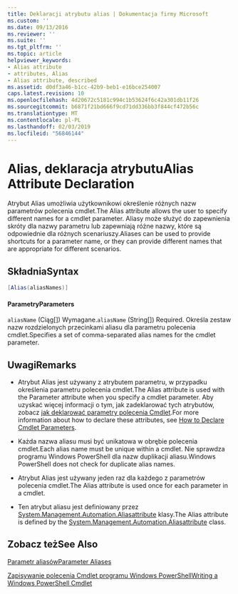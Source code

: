 ```yaml
---
title: Deklaracji atrybutu alias | Dokumentacja firmy Microsoft
ms.custom: ''
ms.date: 09/13/2016
ms.reviewer: ''
ms.suite: ''
ms.tgt_pltfrm: ''
ms.topic: article
helpviewer_keywords:
- Alias attribute
- attributes, Alias
- Alias attribute, described
ms.assetid: d0df3a46-b1cc-42b9-beb1-e16bce254007
caps.latest.revision: 10
ms.openlocfilehash: 4d20672c5181c994c1b53624f6c42a301db11f26
ms.sourcegitcommit: b6871f21bd666f9cd71dd336bb3f844cf472b56c
ms.translationtype: MT
ms.contentlocale: pl-PL
ms.lasthandoff: 02/03/2019
ms.locfileid: "56846144"
---
```

# <a name="alias-attribute-declaration"></a><span data-ttu-id="f44f5-102">Alias, deklaracja atrybutu</span><span class="sxs-lookup"><span data-stu-id="f44f5-102">Alias Attribute Declaration</span></span>

<span data-ttu-id="f44f5-103">Atrybut Alias umożliwia użytkownikowi określenie różnych nazw parametrów polecenia cmdlet.</span><span class="sxs-lookup"><span data-stu-id="f44f5-103">The Alias attribute allows the user to specify different names for a cmdlet parameter.</span></span> <span data-ttu-id="f44f5-104">Aliasy może służyć do zapewnienia skróty dla nazwy parametru lub zapewniają różne nazwy, które są odpowiednie dla różnych scenariuszy.</span><span class="sxs-lookup"><span data-stu-id="f44f5-104">Aliases can be used to provide shortcuts for a parameter name, or they can provide different names that are appropriate for different scenarios.</span></span>

## <a name="syntax"></a><span data-ttu-id="f44f5-105">Składnia</span><span class="sxs-lookup"><span data-stu-id="f44f5-105">Syntax</span></span>

```csharp
[Alias(aliasNames)]
```

#### <a name="parameters"></a><span data-ttu-id="f44f5-106">Parametry</span><span class="sxs-lookup"><span data-stu-id="f44f5-106">Parameters</span></span>

<span data-ttu-id="f44f5-107">`aliasName` (Ciąg[]) Wymagane.</span><span class="sxs-lookup"><span data-stu-id="f44f5-107">`aliasName` (String[]) Required.</span></span> <span data-ttu-id="f44f5-108">Określa zestaw nazw rozdzielonych przecinkami aliasu dla parametru polecenia cmdlet.</span><span class="sxs-lookup"><span data-stu-id="f44f5-108">Specifies a set of comma-separated alias names for the cmdlet parameter.</span></span>

## <a name="remarks"></a><span data-ttu-id="f44f5-109">Uwagi</span><span class="sxs-lookup"><span data-stu-id="f44f5-109">Remarks</span></span>

- <span data-ttu-id="f44f5-110">Atrybut Alias jest używany z atrybutem parametru, w przypadku określenia parametru polecenia cmdlet.</span><span class="sxs-lookup"><span data-stu-id="f44f5-110">The Alias attribute is used with the Parameter attribute when you specify a cmdlet parameter.</span></span> <span data-ttu-id="f44f5-111">Aby uzyskać więcej informacji o tym, jak zadeklarować tych atrybutów, zobacz [jak deklarować parametry polecenia Cmdlet](./how-to-declare-cmdlet-parameters.md).</span><span class="sxs-lookup"><span data-stu-id="f44f5-111">For more information about how to declare these attributes, see [How to Declare Cmdlet Parameters](./how-to-declare-cmdlet-parameters.md).</span></span>

- <span data-ttu-id="f44f5-112">Każda nazwa aliasu musi być unikatowa w obrębie polecenia cmdlet.</span><span class="sxs-lookup"><span data-stu-id="f44f5-112">Each alias name must be unique within a cmdlet.</span></span> <span data-ttu-id="f44f5-113">Nie sprawdza programu Windows PowerShell dla nazw duplikacji aliasu.</span><span class="sxs-lookup"><span data-stu-id="f44f5-113">Windows PowerShell does not check for duplicate alias names.</span></span>

- <span data-ttu-id="f44f5-114">Atrybut Alias jest używany jeden raz dla każdego z parametrów polecenia cmdlet.</span><span class="sxs-lookup"><span data-stu-id="f44f5-114">The Alias attribute is used once for each parameter in a cmdlet.</span></span>

- <span data-ttu-id="f44f5-115">Ten atrybut aliasu jest definiowany przez [System.Management.Automation.Aliasattribute](/dotnet/api/System.Management.Automation.AliasAttribute) klasy.</span><span class="sxs-lookup"><span data-stu-id="f44f5-115">The Alias attribute is defined by the [System.Management.Automation.Aliasattribute](/dotnet/api/System.Management.Automation.AliasAttribute) class.</span></span>

## <a name="see-also"></a><span data-ttu-id="f44f5-116">Zobacz też</span><span class="sxs-lookup"><span data-stu-id="f44f5-116">See Also</span></span>

[<span data-ttu-id="f44f5-117">Parametr aliasów</span><span class="sxs-lookup"><span data-stu-id="f44f5-117">Parameter Aliases</span></span>](./parameter-aliases.md)

[<span data-ttu-id="f44f5-118">Zapisywanie polecenia Cmdlet programu Windows PowerShell</span><span class="sxs-lookup"><span data-stu-id="f44f5-118">Writing a Windows PowerShell Cmdlet</span></span>](./writing-a-windows-powershell-cmdlet.md)
